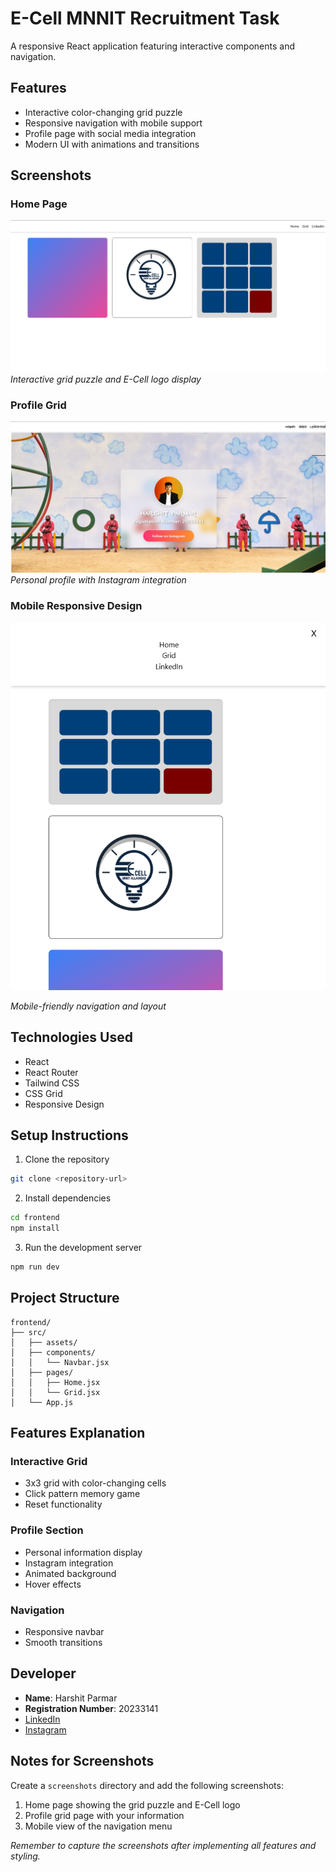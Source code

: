 # E-Cell MNNIT Recruitment Task

A responsive React application featuring interactive components and navigation.

## Features

- Interactive color-changing grid puzzle
- Responsive navigation with mobile support
- Profile page with social media integration
- Modern UI with animations and transitions

## Screenshots

### Home Page

![Home Page](frontend/public/home.png)
_Interactive grid puzzle and E-Cell logo display_

### Profile Grid

![Profile Grid](frontend/public/grid.png)
_Personal profile with Instagram integration_

### Mobile Responsive Design

![Mobile View](frontend/public/mobile.png)

_Mobile-friendly navigation and layout_

## Technologies Used

- React
- React Router
- Tailwind CSS
- CSS Grid
- Responsive Design

## Setup Instructions

1. Clone the repository

```bash
git clone <repository-url>
```

2. Install dependencies

```bash
cd frontend
npm install
```

3. Run the development server

```bash
npm run dev
```

## Project Structure

```
frontend/
├── src/
│   ├── assets/
│   ├── components/
│   │   └── Navbar.jsx
│   ├── pages/
│   │   ├── Home.jsx
│   │   └── Grid.jsx
│   └── App.js
```

## Features Explanation

### Interactive Grid

- 3x3 grid with color-changing cells
- Click pattern memory game
- Reset functionality

### Profile Section

- Personal information display
- Instagram integration
- Animated background
- Hover effects

### Navigation

- Responsive navbar
- Smooth transitions

## Developer

- **Name**: Harshit Parmar
- **Registration Number**: 20233141
- [LinkedIn](https://www.linkedin.com/in/harshit-parmar-428724173)
- [Instagram](https://www.instagram.com/harshit_1573/)

## Notes for Screenshots

Create a `screenshots` directory and add the following screenshots:

1. Home page showing the grid puzzle and E-Cell logo
2. Profile grid page with your information
3. Mobile view of the navigation menu

_Remember to capture the screenshots after implementing all features and styling._
